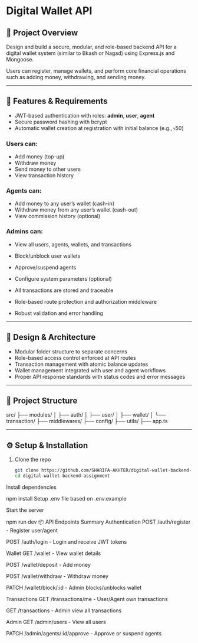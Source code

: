 # Digital Wallet API

## 🎯 Project Overview
Design and build a secure, modular, and role-based backend API for a digital wallet system (similar to Bkash or Nagad) using Express.js and Mongoose.

Users can register, manage wallets, and perform core financial operations such as adding money, withdrawing, and sending money.

---

## 🔐 Features & Requirements

- JWT-based authentication with roles: **admin**, **user**, **agent**  
- Secure password hashing with bcrypt  
- Automatic wallet creation at registration with initial balance (e.g., ৳50)  

### Users can:
- Add money (top-up)  
- Withdraw money  
- Send money to other users  
- View transaction history  

### Agents can:
- Add money to any user’s wallet (cash-in)  
- Withdraw money from any user’s wallet (cash-out)  
- View commission history (optional)  

### Admins can:
- View all users, agents, wallets, and transactions  
- Block/unblock user wallets  
- Approve/suspend agents  
- Configure system parameters (optional)  

- All transactions are stored and traceable  
- Role-based route protection and authorization middleware  
- Robust validation and error handling  

---

## 🧠 Design & Architecture

- Modular folder structure to separate concerns  
- Role-based access control enforced at API routes  
- Transaction management with atomic balance updates  
- Wallet management integrated with user and agent workflows  
- Proper API response standards with status codes and error messages  

---

## 📁 Project Structure

src/
├── modules/
│ ├── auth/
│ ├── user/
│ ├── wallet/
│ └── transaction/
├── middlewares/
├── config/
├── utils/
├── app.ts


---

## ⚙️ Setup & Installation

1. Clone the repo  
   ```bash
   git clone https://github.com/SHARIFA-AKHTER/digital-wallet-backend-assignment-5.git
   cd digital-wallet-backend-assignment
Install dependencies


npm install
Setup .env file based on .env.example

Start the server


npm run dev
📦 API Endpoints Summary
Authentication
POST /auth/register - Register user/agent

POST /auth/login - Login and receive JWT tokens

Wallet
GET /wallet - View wallet details

POST /wallet/deposit - Add money

POST /wallet/withdraw - Withdraw money

PATCH /wallet/block/:id - Admin blocks/unblocks wallet

Transactions
GET /transactions/me - User/Agent own transactions

GET /transactions - Admin view all transactions

Admin 
GET /admin/users - View all users

PATCH /admin/agents/:id/approve - Approve or suspend agents
